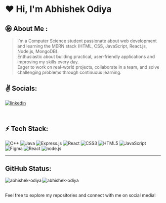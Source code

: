 # :heart: **Hi, I'm Abhishek Odiya** 

## :secret: About Me :

> I’m a Computer Science student passionate about web development and learning the MERN stack (HTML, CSS, JavaScript, React.js, Node.js, MongoDB).<br>
> Enthusiastic about building practical, user-friendly applications and improving my skills every day.<br>
> Eager to work on real-world projects, collaborate in a team, and solve challenging problems through continuous learning.
> <br/>

## :v: Socials:
[![linkedin](https://img.shields.io/badge/linkedin-%23181818.svg?style=for-the-badge&logo=linkedin&logoColor=blue)](https://linkedin.com/in/abhishek-odiya-84b502272)

<br>

## :zap: Tech Stack:
![C++](https://img.shields.io/badge/C++-%2320232a.svg?style=for-the-badge&logo=c%2B%2B&logoColor=00599C) 
![Java](https://img.shields.io/badge/Java-%23F89820.svg?style=for-the-badge&logo=java&logoColor=white)
![Express.js](https://img.shields.io/badge/Express.js-%23000000.svg?style=for-the-badge&logo=express&logoColor=white)
![React](https://img.shields.io/badge/React-%2320232a.svg?style=for-the-badge&logo=react&logoColor=61DAFB)
![CSS3](https://img.shields.io/badge/CSS3-%2320232a.svg?style=for-the-badge&logo=css3&logoColor=1572B6) 
![HTML5](https://img.shields.io/badge/HTML5-%2320232a.svg?style=for-the-badge&logo=html5&logoColor=E34F26) 
![JavaScript](https://img.shields.io/badge/JavaScript-%2320232a.svg?style=for-the-badge&logo=javascript&logoColor=%23F7DF1E) 
![Figma](https://img.shields.io/badge/figma-%2320232a.svg?style=for-the-badge&logo=figma&logoColor=F24E1E)
![React](https://img.shields.io/badge/react-%2320232a.svg?style=for-the-badge&logo=react&logoColor=%2361DAFB)
![node.js](https://img.shields.io/badge/node.js-%2320232a.svg?style=for-the-badge&logo=node.js&logoColor=339933)


<hr/>

## GitHub Status:
 <p><img align="left" src="https://github-readme-stats.vercel.app/api/top-langs?username=abhishek-odiya&show_icons=true&locale=en&layout=compact" alt="abhishek-odiya" /></p>


<p><img align="center" src="https://github-readme-streak-stats.herokuapp.com/?user=abhishek-odiya&" alt="abhishek-odiya" /></p> <br>
Feel free to explore my repositories and connect with me on social media!

<!--
**abhishek-odiya/abhishek-odiya** is a ✨ _special_ ✨ repository because its `README.md` (this file) appears on your GitHub profile.
